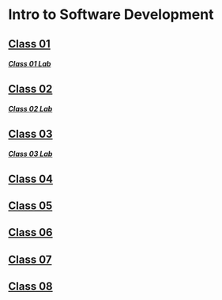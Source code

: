 # Intro to Software Development

## [Class 01](/Reading-Notes/102/Class01)

##### [Class 01 Lab](/Reading-Notes/102/Class01/Lab01)

## [Class 02](/Reading-Notes/102/Class02)

##### [Class 02 Lab](/Reading-Notes/102/Class02/Lab02)

## [Class 03](/Reading-Notes/102/Class03)

##### [Class 03 Lab](/Reading-Notes/102/Class03/Lab03)

## [Class 04](/Reading-Notes/102/Class04)

## [Class 05](/Reading-Notes/102/Class05)

## [Class 06](/Reading-Notes/102/Class06)

## [Class 07](/Reading-Notes/102/Class07)

## [Class 08](/Reading-Notes/102/Class08)